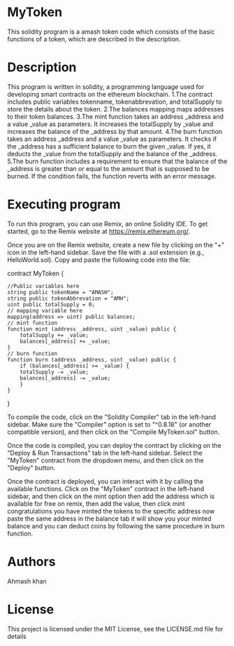 # MyToken
This solidity program is a amash token code which consists of the basic functions of a token, which are described in the description.

# Description

This program is written in solidity, a programming language used for developing smart contracts on the ethereum blockchain.
1.The contract includes public variables tokenname, tokenabbrevation, and totalSupply to store the details about the token.
2.The balances mapping maps addresses to their token balances.
3.The mint function takes an address _address and a value _value as parameters. It increases the totalSupply by _value and increases the balance of the _address by that amount.
4.The burn function takes an address _address and a value _value as parameters. It checks if the _address has a sufficient balance to burn the given _value. If yes, it deducts the _value from the totalSupply and the balance of the _address.
5.The burn function includes a requirement to ensure that the balance of the _address is greater than or equal to the amount that is supposed to be burned. If the condition fails, the function reverts with an error message.

# Executing program
To run this program, you can use Remix, an online Solidity IDE. To get started, go to the Remix website at https://remix.ethereum.org/.

Once you are on the Remix website, create a new file by clicking on the "+" icon in the left-hand sidebar. Save the file with a .sol extension (e.g., HelloWorld.sol). Copy and paste the following code into the file:


contract MyToken {

    //Public variables here
    string public tokenName = "AMASH";
    string public tokenAbbrevation = "AMH";
    uint public totalSupply = 0;
    // mapping variable here
    mapping(address => uint) public balances;
    // mint function
    function mint (address _address, uint _value) public {
        totalSupply += _value;
        balances[_address] += _value;
    }
    // burn function
    function burn (address _address, uint _value) public {
        if (balances[_address] >= _value) {
        totalSupply -= _value;
        balances[_address] -= _value;
        }
    }
}

To compile the code, click on the "Solidity Compiler" tab in the left-hand sidebar. Make sure the "Compiler" option is set to "^0.8.18" (or another compatible version), and then click on the "Compile MyToken.sol" button.

Once the code is compiled, you can deploy the contract by clicking on the "Deploy & Run Transactions" tab in the left-hand sidebar. Select the "MyToken" contract from the dropdown menu, and then click on the "Deploy" button.

Once the contract is deployed, you can interact with it by calling the available functions. Click on the "MyToken" contract in the left-hand sidebar, and then click on the mint option then add the address which is available for free on remix, then add the value, then click mint congratulations you have minted the tokens to the specific address now paste the same address in the balance tab it will show you your minted balance and you can deduct coins by following the same procedure in burn function.


# Authors
Ahmash khan

# License
This project is licensed under the MIT License, see the LICENSE.md file for details
